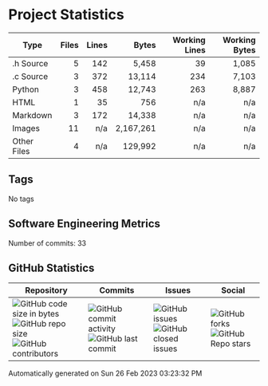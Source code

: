 Project Statistics
==================

| Type | Files | Lines | Bytes | Working Lines | Working Bytes |
|------|------:|------:|------:|--------------:|--------------:|
|.h Source|5|142|5,458|39|1,085|
|.c Source|3|372|13,114|234|7,103|
|Python|3|458|12,743|263|8,887|
|HTML|1|35|756|n/a|n/a|
|Markdown|3|172|14,338|n/a|n/a|
|Images|11|n/a|2,167,261|n/a|n/a|
|Other	Files|4|n/a|129,992|n/a|n/a|

## Tags
No tags

## Software Engineering Metrics

Number of commits:  33

## GitHub	Statistics
| Repository								  | Commits							| Issues						  | Social							|
|-------------------------------------|---------------------------|-------------------------|---------------------------|
| ![GitHub code size	in	bytes](https://img.shields.io/github/languages/code-size/marknelsonengineer-sp23/sre_lab4_memscan?style=social) <br/> ![GitHub repo size](https://img.shields.io/github/repo-size/marknelsonengineer-sp23/sre_lab4_memscan?style=social)	<br/>	![GitHub contributors](https://img.shields.io/github/contributors/marknelsonengineer-sp23/sre_lab4_memscan?style=social) | ![GitHub commit activity](https://img.shields.io/github/commit-activity/w/marknelsonengineer-sp23/sre_lab4_memscan?style=social) <br/> ![GitHub last	commit](https://img.shields.io/github/last-commit/marknelsonengineer-sp23/sre_lab4_memscan?style=social)	| ![GitHub	issues](https://img.shields.io/github/issues-raw/marknelsonengineer-sp23/sre_lab4_memscan?style=social) <br/> ![GitHub	closed issues](https://img.shields.io/github/issues-closed-raw/marknelsonengineer-sp23/sre_lab4_memscan?style=social) | ![GitHub forks](https://img.shields.io/github/forks/marknelsonengineer-sp23/sre_lab4_memscan?style=social) <br/> ![GitHub Repo	stars](https://img.shields.io/github/stars/marknelsonengineer-sp23/sre_lab4_memscan?style=social)	|

Automatically generated on Sun 26 Feb 2023 03:23:32 PM 
